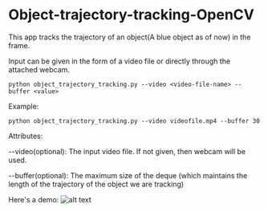 # Object-trajectory-tracking-OpenCV

This app tracks the trajectory of an object(A blue object as of now) in the frame. 

Input can be given in the form of a video file or directly through the attached webcam.

````
python object_trajectory_tracking.py --video <video-file-name> --buffer <value>
````

Example:

````
python object_trajectory_tracking.py --video videofile.mp4 --buffer 30
````

Attributes:

--video(optional): The input video file. If not given, then webcam will be used.

--buffer(optional): The maximum size of the deque (which maintains the length of the trajectory of the object we are tracking)

Here's a demo:
![alt text](https://github.com/deepankarkotnala/Object-trajectory-tracking-OpenCV/blob/master/trajectory_tracking.gif)

